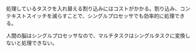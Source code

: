 処理しているタスクを入れ替える割り込みにはコストがかかる。割り込み、コンテキストスイッチを減らすことで、シングルプロセッサでも効率的に処理できる。

人間の脳はシングルプロセッサなので、マルチタスクはシングルタスクに変換しないと処理できない。
